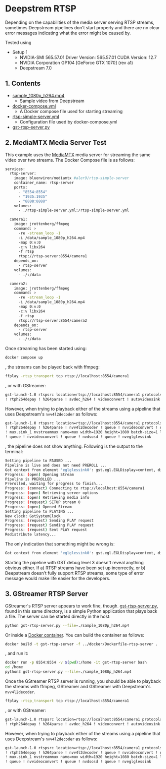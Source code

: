 # Deepstrem RTSP

Depending on the capabilities of the media server serving RTSP streams, sometimes Deepstream pipelines don't start properly and there are no clear
error messages indicating what the error might be caused by.

Tested using
* Setup 1
  * NVIDIA-SMI 565.57.01 Driver Version: 565.57.01 CUDA Version: 12.7
  * NVIDIA Corporation GP104 [GeForce GTX 1070] (rev a1)
  * Deepstream 7.0

## 1. Contents

* [sample_1080p_h264.mp4](./sample_1080p_h264.mp4)
  * Sample video from Deepstream
* [docker-compose.yml](./docker-compose.yml)
  * A Docker compose file used for starting streaming
* [rtsp-simple-server.yml](./rtsp-simple-server.yml)
  * Configuration file used by docker-compose.yml
* [gst-rtsp-server.py](./gst-rtsp-server.py)

## 2. MediaMTX Media Server Test

This example uses the [MediaMTX](https://github.com/bluenviron/mediamtx) media server for streaming the same video over two streams. The Docker Compose
file is as follows:

```bash
services:
  rtsp-server:
    image: bluenviron/mediamtx #aler9/rtsp-simple-server
    container_name: rtsp-server
    ports:
      - "8554:8554"
      - "1935:1935"
      - "8888:8888"
    volumes:
      - ./rtsp-simple-server.yml:/rtsp-simple-server.yml

  camera1:
    image: jrottenberg/ffmpeg
    command: >
      -re -stream_loop -1
      -i /data/sample_1080p_h264.mp4
      -map 0:v:0
      -c:v libx264
      -f rtsp
      rtsp://rtsp-server:8554/camera1
    depends_on:
      - rtsp-server
    volumes:
      - ./:/data

  camera2:
    image: jrottenberg/ffmpeg
    command: >
      -re -stream_loop -1
      -i /data/sample_1080p_h264.mp4
      -map 0:v:0
      -c:v libx264
      -f rtsp
      rtsp://rtsp-server:8554/camera2
    depends_on:
      - rtsp-server
    volumes:
      - ./:/data
```

Once streaming has been started using:

```bash
docker compose up
```

, the streams can be played back with ffmpeg:

```bash
ffplay -rtsp_transport tcp rtsp://localhost:8554/camera1
```

, or with GStreamer:

```bash
gst-launch-1.0 rtspsrc location=rtsp://localhost:8554/camera1 protocols=tcp latency=200 \
! rtph264depay ! h264parse ! avdec_h264 ! videoconvert ! autovideosink
```

However, when trying to playback either of the streams using a pipeline that uses Deepstream's `nvv4l2decoder` as follows:

```bash
gst-launch-1.0 rtspsrc location=rtsp://localhost:8554/camera1 protocols=tcp latency=500 \
! rtph264depay ! h264parse ! nvv4l2decoder ! queue ! nvvideoconvert ! queue \
! mux.sink_1 nvstreammux name=mux width=1920 height=1080 batch-size=1 live-source=1 \
! queue ! nvvideoconvert ! queue ! nvdsosd ! queue ! nveglglessink
```

, the pipeline does not show anything. Following is the output to the terminal:

```bash
Setting pipeline to PAUSED ...
Pipeline is live and does not need PREROLL ...
Got context from element 'eglglessink0': gst.egl.EGLDisplay=context, display=(GstEGLDisplay)NULL;
Progress: (open) Opening Stream
Pipeline is PREROLLED ...
Prerolled, waiting for progress to finish...
Progress: (connect) Connecting to rtsp://localhost:8554/camera1
Progress: (open) Retrieving server options
Progress: (open) Retrieving media info
Progress: (request) SETUP stream 0
Progress: (open) Opened Stream
Setting pipeline to PLAYING ...
New clock: GstSystemClock
Progress: (request) Sending PLAY request
Progress: (request) Sending PLAY request
Progress: (request) Sent PLAY request
Redistribute latency...
```

The only indication that something might be wrong is:

```bash
Got context from element 'eglglessink0': gst.egl.EGLDisplay=context, display=(GstEGLDisplay)NULL;
```

Starting the pipeline with GST debug level 3 doesn't reveal anything obvious either. If a) RTSP streams have been set up
incorrectly, or b) Deepstream doesn't fully support RTSP streams, some type of error message would make life easier for the developers.


## 3. GStreamer RTSP Server

GStreamer's RTSP server appears to work fine, though. [gst-rtsp-server.py](gst-rtsp-server.py), found in this same directory, is a simple Python application
that plays back a file. The server can be started directly in the host:

```bash
python gst-rtsp-server.py --file=./sample_1080p_h264.mp4
```

Or inside a [Docker container](Dockerfile-rtsp-server). You can build the container as follows:

```bash
docker build -t gst-rtsp-server -f ../docker/Dockerfile-rtsp-server .
```

, and run it:

```bash
docker run -p 8554:8554 -v $(pwd):/home -it gst-rtsp-server bash
cd /home
python3 gst-rtsp-server.py --file=./sample_1080p_h264.mp4
```

Once the GStreamer RTSP server is running, you should be able to playback the streams with ffmpeg, GStreamer and GStreamer with Deepstream's `nvv4l2decoder`.

```bash
ffplay -rtsp_transport tcp rtsp://localhost:8554/camera1
```

, or with GStreamer:

```bash
gst-launch-1.0 rtspsrc location=rtsp://localhost:8554/camera1 protocols=tcp latency=200 \
! rtph264depay ! h264parse ! avdec_h264 ! videoconvert ! autovideosink
```

However, when trying to playback either of the streams using a pipeline that uses Deepstream's `nvv4l2decoder` as follows:

```bash
gst-launch-1.0 rtspsrc location=rtsp://localhost:8554/camera1 protocols=tcp latency=500 \
! rtph264depay ! h264parse ! nvv4l2decoder ! queue ! nvvideoconvert ! queue \
! mux.sink_1 nvstreammux name=mux width=1920 height=1080 batch-size=1 live-source=1 \
! queue ! nvvideoconvert ! queue ! nvdsosd ! queue ! nveglglessink
```

